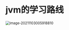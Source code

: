 # jvm的学习路线

<img src="E:\study\学习笔记\jvm\图片\image-20211103005918810.png" alt="image-20211103005918810" style="zoom:80%;" />